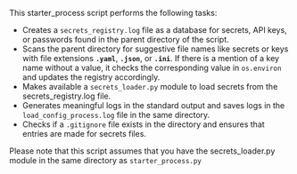 This starter_process script performs the following tasks:
  - Creates a `secrets_registry.log` file as a database for secrets, API keys, or passwords found in the parent directory of the script.
  - Scans the parent directory for suggestive file names like secrets or keys with file extensions **`.yaml`**, **`.json`**, or **`.ini`**. If there is a mention of a key name without a value, it checks the corresponding value in `os.environ` and updates the registry accordingly.
  - Makes available a `secrets_loader.py` module to load secrets from the secrets_registry.log file.
  - Generates meaningful logs in the standard output and saves logs in the `load_config_process.log` file in the same directory.
  - Checks if a `.gitignore` file exists in the directory and ensures that entries are made for secrets files.

Please note that this script assumes that you have the secrets_loader.py module in the same directory as `starter_process.py`